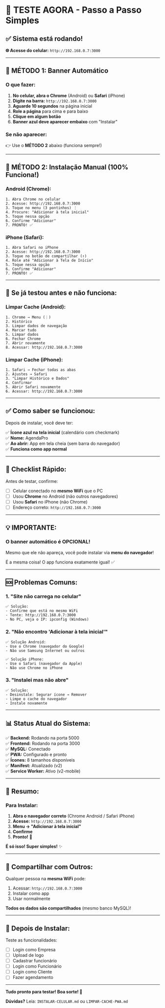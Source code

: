 # 🚀 TESTE AGORA - Passo a Passo Simples

## ✅ **Sistema está rodando!**

**🌐 Acesse do celular:** `http://192.168.0.7:3000`

---

## 📱 **MÉTODO 1: Banner Automático**

### **O que fazer:**

1. **No celular, abra o Chrome** (Android) ou **Safari** (iPhone)
2. **Digite na barra:** `http://192.168.0.7:3000`
3. **Aguarde 10 segundos** na página inicial
4. **Role a página** para cima e para baixo
5. **Clique em algum botão**
6. **Banner azul deve aparecer embaixo** com "Instalar"

### **Se não aparecer:**
👉 Use o **MÉTODO 2** abaixo (funciona sempre!)

---

## 📱 **MÉTODO 2: Instalação Manual (100% Funciona!)**

### **Android (Chrome):**

```
1. Abra Chrome no celular
2. Acesse: http://192.168.0.7:3000
3. Toque no menu (3 pontinhos) ⋮
4. Procure: "Adicionar à tela inicial"
5. Toque nessa opção
6. Confirme "Adicionar"
7. PRONTO! ✅
```

### **iPhone (Safari):**

```
1. Abra Safari no iPhone
2. Acesse: http://192.168.0.7:3000
3. Toque no botão de compartilhar (↑)
4. Role até "Adicionar à Tela de Início"
5. Toque nessa opção
6. Confirme "Adicionar"
7. PRONTO! ✅
```

---

## 🧹 **Se já testou antes e não funciona:**

### **Limpar Cache (Android):**

```
1. Chrome → Menu (⋮)
2. Histórico
3. Limpar dados de navegação
4. Marcar tudo
5. Limpar dados
6. Fechar Chrome
7. Abrir novamente
8. Acessar: http://192.168.0.7:3000
```

### **Limpar Cache (iPhone):**

```
1. Safari → Fechar todas as abas
2. Ajustes → Safari
3. "Limpar Histórico e Dados"
4. Confirmar
5. Abrir Safari novamente
6. Acessar: http://192.168.0.7:3000
```

---

## ✅ **Como saber se funcionou:**

Depois de instalar, você deve ter:

✅ **Ícone azul na tela inicial** (calendário com checkmark)  
✅ **Nome:** AgendaPro  
✅ **Ao abrir:** App em tela cheia (sem barra do navegador)  
✅ **Funciona como app normal**  

---

## 🎯 **Checklist Rápido:**

Antes de testar, confirme:

- [ ] Celular conectado no **mesmo WiFi** que o PC
- [ ] Usou **Chrome** no Android (não outros navegadores)
- [ ] Usou **Safari** no iPhone (não Chrome)
- [ ] Endereço correto: `http://192.168.0.7:3000`

---

## 💡 **IMPORTANTE:**

### **O banner automático é OPCIONAL!**

Mesmo que ele não apareça, você pode instalar via **menu do navegador**!

É a mesma coisa! O app funciona exatamente igual! ✅

---

## 🆘 **Problemas Comuns:**

### **1. "Site não carrega no celular"**
```
✅ Solução:
- Confirme que está no mesmo WiFi
- Tente: http://192.168.0.7:3000
- No PC, veja o IP: ipconfig (Windows)
```

### **2. "Não encontro 'Adicionar à tela inicial'"**
```
✅ Solução Android:
- Use o Chrome (navegador do Google)
- Não use Samsung Internet ou outros

✅ Solução iPhone:
- Use o Safari (navegador da Apple)
- Não use Chrome no iPhone
```

### **3. "Instalei mas não abre"**
```
✅ Solução:
- Desinstale: Segurar ícone → Remover
- Limpe o cache do navegador
- Instale novamente
```

---

## 📊 **Status Atual do Sistema:**

✅ **Backend:** Rodando na porta 5000  
✅ **Frontend:** Rodando na porta 3000  
✅ **MySQL:** Conectado  
✅ **PWA:** Configurado e pronto  
✅ **Ícones:** 8 tamanhos disponíveis  
✅ **Manifest:** Atualizado (v2)  
✅ **Service Worker:** Ativo (v2-mobile)  

---

## 🎉 **Resumo:**

### **Para Instalar:**

1. **Abra o navegador correto** (Chrome Android / Safari iPhone)
2. **Acesse:** `http://192.168.0.7:3000`
3. **Menu → "Adicionar à tela inicial"**
4. **Confirme**
5. **Pronto!** 🚀

**É só isso! Super simples!** ✨

---

## 📱 **Compartilhar com Outros:**

Qualquer pessoa na **mesma WiFi** pode:

1. Acessar: `http://192.168.0.7:3000`
2. Instalar como app
3. Usar normalmente

**Todos os dados são compartilhados** (mesmo banco MySQL)!

---

## 🔄 **Depois de Instalar:**

Teste as funcionalidades:

- [ ] Login como Empresa
- [ ] Upload de logo
- [ ] Cadastrar funcionário
- [ ] Login como Funcionário
- [ ] Login como Cliente
- [ ] Fazer agendamento

---

**Tudo pronto para testar! Boa sorte! 🚀**

**Dúvidas?** Leia: `INSTALAR-CELULAR.md` ou `LIMPAR-CACHE-PWA.md`

